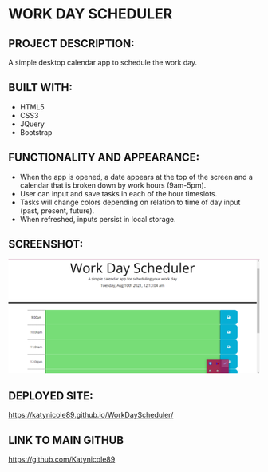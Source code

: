 # WORK DAY SCHEDULER


## PROJECT DESCRIPTION:
A simple desktop calendar app to schedule the work day. 

## BUILT WITH:
* HTML5
* CSS3
* JQuery
* Bootstrap

## FUNCTIONALITY AND APPEARANCE:
* When the app is opened, a date appears at the top of the screen and a calendar that is broken down by work hours (9am-5pm). 
* User can input and save tasks in each of the hour timeslots. 
* Tasks will change colors depending on relation to time of day input (past, present, future).
* When refreshed, inputs persist in local storage. 

## SCREENSHOT:
![image](https://github.com/Katynicole89/WorkDayScheduler/blob/develop/assets/images/workday.png)


## DEPLOYED SITE:
https://katynicole89.github.io/WorkDayScheduler/

## LINK TO MAIN GITHUB
https://github.com/Katynicole89